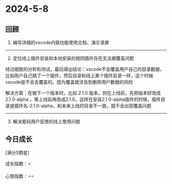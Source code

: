 # 2024-5-8

## 回顾

1. 编写详细的vscode内联功能使用文档、演示录屏

-----
2. 定位线上插件安装和本地安装的相同插件存在无法被覆盖问题

经过细致的分析和测试，最后得出结论：vscode不会覆盖用户自己的目录数据，比如用户自己搞了一个插件，然后目录和线上某个插件目录一样，这个时候vscode是不会去覆盖的。因为覆盖就涉及到删除用户数据的风险

解决方案：在做下一个版本时，比如 2.1.0 版本，则在上线前，先把版本好改成 2.1.0-alpha ，等上线前再改成2.1.0，这样在安装2.1.0-alpha插件的时候，插件目录是插件名-2.1.0-alpha，和未来上线的目录不一致，就不会出现覆盖问题

-----

3. 解决爱码用户反馈的线上使用问题

## 今日成长

[满分5颗星]

成长指数：:star:

心情指数：:star::star: